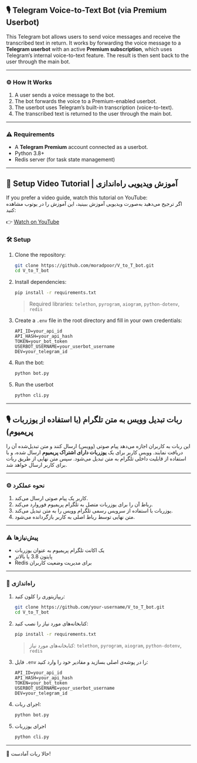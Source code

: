 ## 🎙️ Telegram Voice-to-Text Bot (via Premium Userbot)

This Telegram bot allows users to send voice messages and receive the transcribed text in return.
It works by forwarding the voice message to a **Telegram userbot** with an active **Premium subscription**, which uses Telegram’s internal voice-to-text feature. The result is then sent back to the user through the main bot.

---

### ⚙️ How It Works

1. A user sends a voice message to the bot.
2. The bot forwards the voice to a Premium-enabled userbot.
3. The userbot uses Telegram’s built-in transcription (voice-to-text).
4. The transcribed text is returned to the user through the main bot.

---

### ⚠️ Requirements

* A **Telegram Premium** account connected as a userbot.
* Python 3.8+
* Redis server (for task state management)

---

## 🎥 Setup Video Tutorial | آموزش ویدیویی راه‌اندازی

If you prefer a video guide, watch this tutorial on YouTube:  
اگر ترجیح می‌دهید به‌صورت ویدیویی آموزش ببینید، این آموزش را در یوتوب مشاهده کنید:

👉 [Watch on YouTube](https://youtu.be/pOJX022DEAk)


### 🛠️ Setup

1. Clone the repository:

   ```bash
   git clone https://github.com/moradpoor/V_to_T_bot.git
   cd V_to_T_bot
   ```

2. Install dependencies:

   ```bash
   pip install -r requirements.txt
   ```

   > Required libraries: `telethon`, `pyrogram`, `aiogram`, `python-dotenv`, `redis`

3. Create a `.env` file in the root directory and fill in your own credentials:

   ```env
   API_ID=your_api_id
   API_HASH=your_api_hash
   TOKEN=your_bot_token
   USERBOT_USERNAME=your_userbot_username
   DEV=your_telegram_id
   ```

4. Run the bot:

   ```bash
   python bot.py
   ```
5. Run the userbot

   ```bash
   python cli.py
   ```

---

## 🎙️ ربات تبدیل وویس به متن تلگرام (با استفاده از یوزربات پریمیوم)

این ربات به کاربران اجازه می‌دهد پیام صوتی (وویس) ارسال کنند و متن تبدیل‌شده آن را دریافت نمایند.
وویس کاربر برای یک **یوزربات دارای اشتراک پریمیوم** ارسال شده، و با استفاده از قابلیت داخلی تلگرام به متن تبدیل می‌شود. سپس متن نهایی از طریق ربات برای کاربر ارسال خواهد شد.

---

### ⚙️ نحوه عملکرد

1. کاربر یک پیام صوتی ارسال می‌کند.
2. رباط آن را برای یوزربات متصل به تلگرام پریمیوم فوروارد می‌کند.
3. یوزربات با استفاده از سرویس رسمی تلگرام وویس را به متن تبدیل می‌کند.
4. متن نهایی توسط رباط اصلی به کاربر بازگردانده می‌شود.

---

### ⚠️ پیش‌نیازها

* یک اکانت تلگرام پریمیوم به عنوان یوزربات
* پایتون 3.8 یا بالاتر
* Redis برای مدیریت وضعیت کاربران

---

### 📆 راه‌اندازی

1. ریپازیتوری را کلون کنید:

   ```bash
   git clone https://github.com/your-username/V_to_T_bot.git
   cd V_to_T_bot
   ```

2. کتابخانه‌های مورد نیاز را نصب کنید:

   ```bash
   pip install -r requirements.txt
   ```

   > کتابخانه‌های مورد نیاز: `telethon`, `pyrogram`, `aiogram`, `python-dotenv`, `redis`

3. فایل `.env` را در پوشه‌ی اصلی بسازید و مقادیر خود را وارد کنید:

   ```env
   API_ID=your_api_id
   API_HASH=your_api_hash
   TOKEN=your_bot_token
   USERBOT_USERNAME=your_userbot_username
   DEV=your_telegram_id
   ```

4. اجرای ربات:

   ```bash
   python bot.py
   ```

5. اجرای یوزربات
   ```bash
   python cli.py
   ```
---

🎉 حالا ربات آمادست!
